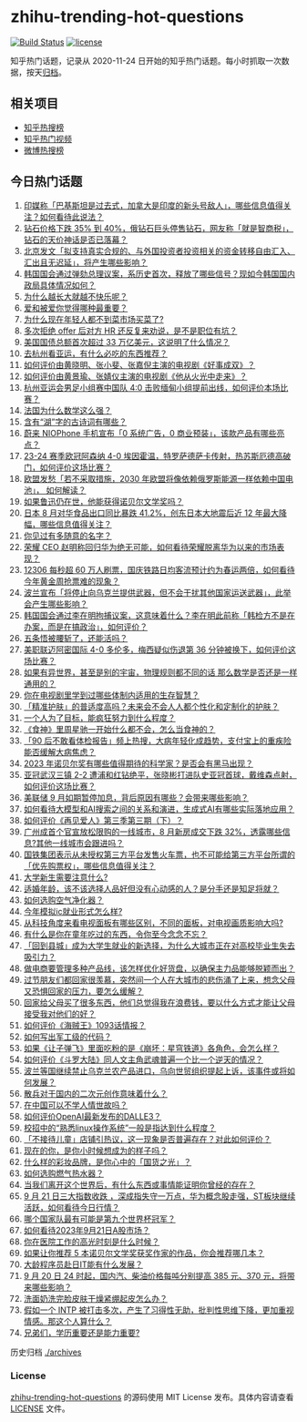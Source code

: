 # zhihu-trending-hot-questions

[![Build Status](https://github.com/justjavac/zhihu-trending-hot-questions/workflows/ci/badge.svg?branch=master)](https://github.com/justjavac/zhihu-trending-hot-questions/actions)
[![license](https://img.shields.io/github/license/justjavac/zhihu-trending-hot-questions)](https://github.com/justjavac/zhihu-trending-hot-questions/blob/master/LICENSE)

知乎热门话题，记录从 2020-11-24
日开始的知乎热门话题。每小时抓取一次数据，按天[归档](./archives)。

## 相关项目

- [知乎热搜榜](https://github.com/justjavac/zhihu-trending-top-search)
- [知乎热门视频](https://github.com/justjavac/zhihu-trending-hot-video)
- [微博热搜榜](https://github.com/justjavac/weibo-trending-hot-search)

## 今日热门话题

<!-- BEGIN -->
<!-- 最后更新时间 Fri Sep 22 2023 05:15:16 GMT+0800 (China Standard Time) -->

1. [印媒称「巴基斯坦是过去式，加拿大是印度的新头号敌人」，哪些信息值得关注？如何看待此说法？](https://www.zhihu.com/question/623083209)
1. [钻石价格下跌 35% 到 40%，俄钻石巨头停售钻石，网友称「就是智商税」，钻石的天价神话是否已落幕？](https://www.zhihu.com/question/623113066)
1. [北京发文「拟支持真实合规的、与外国投资者投资相关的资金转移自由汇入、汇出且无迟延」，将产生哪些影响？](https://www.zhihu.com/question/623113647)
1. [韩国国会通过弹劾总理议案，系历史首次，释放了哪些信号？现如今韩国国内政局具体情况如何？](https://www.zhihu.com/question/623105016)
1. [为什么越长大就越不快乐呢？](https://www.zhihu.com/question/616246227)
1. [爱和被爱你觉得哪种最重要？](https://www.zhihu.com/question/622934245)
1. [为什么现在年轻人都不到菜市场买菜了?](https://www.zhihu.com/question/615918682)
1. [多次拒绝 offer 后对方 HR 还反复来劝说，是不是职位有坑？](https://www.zhihu.com/question/622558837)
1. [美国国债总额首次超过 33 万亿美元，这说明了什么情况？](https://www.zhihu.com/question/622712029)
1. [去杭州看亚运，有什么必吃的东西推荐？](https://www.zhihu.com/question/622233847)
1. [如何评价由黄晓明、张小斐、张嘉倪主演的电视剧《好事成双》？](https://www.zhihu.com/question/622608346)
1. [如何评价由黄景瑜、张婧仪主演的电视剧《他从火光中走来》？](https://www.zhihu.com/question/622602638)
1. [杭州亚运会男足小组赛中国队 4:0 击败缅甸小组提前出线，如何评价本场比赛？](https://www.zhihu.com/question/623163004)
1. [法国为什么数学这么强？](https://www.zhihu.com/question/352617471)
1. [含有“湖”字的古诗词有哪些？](https://www.zhihu.com/question/623007074)
1. [蔚来 NIOPhone 手机宣布「0 系统广告，0 商业预装」，该款产品有哪些亮点？](https://www.zhihu.com/question/623088151)
1. [23-24 赛季欧冠阿森纳 4-0 埃因霍温，特罗萨德萨卡传射，热苏斯厄德高破门，如何评价这场比赛？](https://www.zhihu.com/question/623067432)
1. [欧盟发愁「若不采取措施，2030 年欧盟将像依赖俄罗斯能源一样依赖中国电池」， 如何解读？](https://www.zhihu.com/question/622591186)
1. [如果鲁迅仍在世，他能获得诺贝尔文学奖吗？](https://www.zhihu.com/question/622728262)
1. [日本 8 月对华食品出口同比暴跌 41.2%，创东日本大地震后近 12 年最大降幅，哪些信息值得关注？](https://www.zhihu.com/question/623070402)
1. [你见过有多随意的名字？](https://www.zhihu.com/question/320098394)
1. [荣耀 CEO 赵明称回归华为绝无可能，如何看待荣耀脱离华为以来的市场表现？](https://www.zhihu.com/question/622904327)
1. [12306 每秒超 60 万人刷票，国庆铁路日均客流预计约为春运两倍，如何看待今年黄金周抢票难的现象？](https://www.zhihu.com/question/622722346)
1. [波兰宣布「将停止向乌克兰提供武器，但不会干扰其他国家运送武器」，此举会产生哪些影响？](https://www.zhihu.com/question/623076121)
1. [韩国国会通过李在明拘捕议案，这意味着什么？李在明此前称「韩检方不是在办案，而是在搞政治」，如何评价？](https://www.zhihu.com/question/623110005)
1. [五条悟被腰斩了，还能活吗？](https://www.zhihu.com/question/622929456)
1. [美职联迈阿密国际 4-0 多伦多，梅西疑似伤退第 36 分钟被换下，如何评价这场比赛？](https://www.zhihu.com/question/623074262)
1. [如果有异世界，甚至是别的宇宙，物理规则都不同的话 那么数学是否还是一样通用的？](https://www.zhihu.com/question/424478863)
1. [你在电视剧里学到过哪些体制内适用的生存智慧？](https://www.zhihu.com/question/622765801)
1. [「精准护肤」的普适度高吗？未来会不会人人都个性化和定制化的护肤？](https://www.zhihu.com/question/622219425)
1. [一个人为了目标，能疯狂努力到什么程度？](https://www.zhihu.com/question/35306101)
1. [《食神》里周星驰一开始什么都不会，怎么当食神的？](https://www.zhihu.com/question/431857756)
1. [「90 后不敢看体检报告」频上热搜，大病年轻化成趋势，支付宝上的重疾险能否缓解大病焦虑？](https://www.zhihu.com/question/623113598)
1. [2023 年诺贝尔奖有哪些值得期待的科学家？是否会有黑马出现？](https://www.zhihu.com/question/622722681)
1. [亚冠武汉三镇 2-2 遭浦和红钻绝平，张晓彬打进队史亚冠首球，戴维森点射，如何评价这场比赛？](https://www.zhihu.com/question/623018002)
1. [美联储 9 月如期暂停加息，背后原因有哪些？会带来哪些影响？](https://www.zhihu.com/question/623064060)
1. [如何看待大模型和AI搜索之间的关系和演进，生成式AI有哪些实际落地应用？](https://www.zhihu.com/question/623104831)
1. [如何评价《再见爱人》第三季第三期（下）？](https://www.zhihu.com/question/622911936)
1. [广州成首个官宣放松限购的一线城市，8 月新房成交下跌 32%，透露哪些信息?其他一线城市会跟进吗？](https://www.zhihu.com/question/623090276)
1. [国铁集团表示从未授权第三方平台发售火车票，也不可能给第三方平台所谓的「优先购票权」，哪些信息值得关注？](https://www.zhihu.com/question/622765971)
1. [大学新生需要注意什么?](https://www.zhihu.com/question/614209331)
1. [适婚年龄，该不该选择人品好但没有心动感的人？是分手还是知足将就？](https://www.zhihu.com/question/622663731)
1. [如何选购空气净化器？](https://www.zhihu.com/question/19565949)
1. [今年模拟ic就业形式怎么样?](https://www.zhihu.com/question/618941727)
1. [从科技角度来看电视面板有哪些区别，不同的面板，对电视画质影响大吗?](https://www.zhihu.com/question/619837453)
1. [有什么是你在童年吃过的东西，令你至今念念不忘？](https://www.zhihu.com/question/623126894)
1. [「回到县城」成为大学生就业的新选择，为什么大城市正在对高校毕业生失去吸引力？](https://www.zhihu.com/question/622549915)
1. [做电商要管理多种产品线，该怎样优化好货盘，以确保主力品能够脱颖而出？](https://www.zhihu.com/question/623115666)
1. [过节朋友们都回家很羡慕，突然间一个人在大城市的悲伤涌了上来，想念父母又恐惧回家的压力，要怎么缓解？](https://www.zhihu.com/question/621811531)
1. [回家给父母买了很多东西，他们总觉得我在浪费钱，要以什么方式才能让父母接受我对他们的好？](https://www.zhihu.com/question/621684303)
1. [如何评价《海贼王》1093话情报？](https://www.zhihu.com/question/622889166)
1. [如何写出军工级的代码？](https://www.zhihu.com/question/48191695)
1. [如果《让子弹飞》里面吃粉的是《崩坏：星穹铁道》各角色，会怎么样？](https://www.zhihu.com/question/622683592)
1. [如何评价《斗罗大陆》同人文主角武魂普遍一个比一个逆天的情况？](https://www.zhihu.com/question/622910437)
1. [波兰等国继续禁止乌克兰农产品进口，乌向世贸组织提起上诉，该事件或将如何发展？](https://www.zhihu.com/question/622893851)
1. [散兵对于国内的二次元创作意味着什么？](https://www.zhihu.com/question/622369810)
1. [在中国可以不学人情世故吗？](https://www.zhihu.com/question/621467271)
1. [如何评价OpenAI最新发布的DALLE3？](https://www.zhihu.com/question/623068612)
1. [校招中的“熟悉linux操作系统”一般是指达到什么程度？](https://www.zhihu.com/question/517101428)
1. [「不接待儿童」店铺引热议，这一现象是否普遍存在？对此如何评价？](https://www.zhihu.com/question/622768049)
1. [现在的你，是你小时候想成为的样子吗？](https://www.zhihu.com/question/615589777)
1. [什么样的彩妆品牌，是你心中的「国货之光」？](https://www.zhihu.com/question/621653322)
1. [如何选购燃气热水器？](https://www.zhihu.com/question/22263680)
1. [当我们离开这个世界后，有什么东西或事情能证明你曾经的存在？](https://www.zhihu.com/question/622597849)
1. [9 月 21 日三大指数收跌 ，深成指失守一万点，华为概念股走强，ST板块继续活跃，如何看待今日行情？](https://www.zhihu.com/question/623074123)
1. [哪个国家队最有可能是第九个世界杯冠军？](https://www.zhihu.com/question/622947332)
1. [如何看待2023年9月21日A股市场？](https://www.zhihu.com/question/623069456)
1. [你在医院工作的高光时刻是什么时候？](https://www.zhihu.com/question/621813737)
1. [如果让你推荐 5 本诺贝尔文学奖获奖作家的作品，你会推荐哪几本？](https://www.zhihu.com/question/566435643)
1. [大龄程序员赴日IT能有什么发展？](https://www.zhihu.com/question/622496671)
1. [9 月 20 日 24 时起，国内汽、柴油价格每吨分别提高 385 元、370 元，将带来哪些影响？](https://www.zhihu.com/question/622944324)
1. [洗面奶洗完脸皮肤干燥紧绷起皮怎么办？](https://www.zhihu.com/question/619622661)
1. [假如一个 INTP 被打击多次，产生了习得性无助，批判性思维下降，更加重视情感。那这个人算什么？](https://www.zhihu.com/question/341564932)
1. [兄弟们，学历重要还是能力重要?](https://www.zhihu.com/question/622944860)

<!-- END -->

历史归档 [./archives](./archives)

### License

[zhihu-trending-hot-questions](https://github.com/justjavac/zhihu-trending-hot-questions)
的源码使用 MIT License 发布。具体内容请查看 [LICENSE](./LICENSE) 文件。
